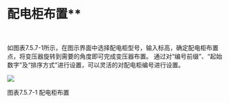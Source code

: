 #  配电柜布置**
<br/>

如图表7.5.7-1所示，在图示界面中选择配电柜型号，输入标高，确定配电柜布置点，将变压器旋转到需要的角度即可完成变压器布置。 通过对“编号前缀”、“起始数字”及“排序方式”进行设置，可以灵活的对配电柜编号进行设置。

![](file:///C:\Users\pkpm\AppData\Local\Temp\ksohtml5908\wps118.jpg)

图表7.5.7-1 配电柜布置